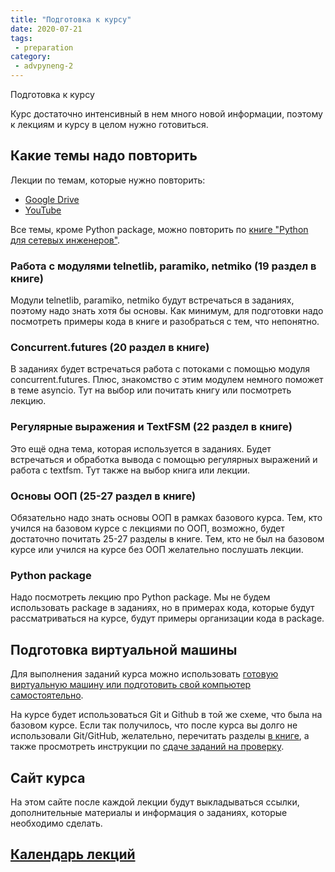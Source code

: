 ```yaml
---
title: "Подготовка к курсу"
date: 2020-07-21
tags:
 - preparation
category:
 - advpyneng-2
---
```


Подготовка к курсу

Курс достаточно интенсивный в нем много новой информации, поэтому к лекциям и курсу в целом нужно готовиться.

## Какие темы надо повторить

Лекции по темам, которые нужно повторить:

* [Google Drive](https://drive.google.com/drive/folders/1_tWh_14vstqW7sDcsPiQptogA0y6-OE-?usp=sharing)
* [YouTube](https://www.youtube.com/playlist?list=PLah0HUih_ZRk2hotFc_IcX31xaGRrMtRJ)

Все темы, кроме Python package, можно повторить по [книге "Python для сетевых инженеров"](https://pyneng.readthedocs.io/).

### Работа с модулями telnetlib, paramiko, netmiko (19 раздел в книге)

Модули telnetlib, paramiko, netmiko будут встречаться в заданиях, поэтому надо знать хотя бы основы. Как минимум, для подготовки надо посмотреть примеры кода в книге и разобраться с тем, что непонятно.

### Concurrent.futures (20 раздел в книге)

В заданиях будет встречаться работа с потоками с помощью модуля concurrent.futures. Плюс, знакомство с этим модулем немного поможет в теме asyncio. Тут на выбор или почитать книгу или посмотреть лекцию.

### Регулярные выражения и TextFSM (22 раздел в книге)

Это ещё одна тема, которая используется в заданиях. Будет встречаться и обработка вывода с помощью регулярных выражений и работа с textfsm. Тут также на выбор книга или лекции.

### Основы ООП (25-27 раздел в книге)

Обязательно надо знать основы ООП в рамках базового курса. Тем, кто учился на базовом курсе с лекциями по ООП, возможно, будет достаточно почитать 25-27 разделы в книге. Тем, кто не был на базовом курсе или учился на курсе без ООП желательно послушать лекции.

### Python package

Надо посмотреть лекцию про Python package. Мы не будем использовать package в заданиях, но в примерах кода, которые будут рассматриваться на курсе, будут примеры организации кода в package.


## Подготовка виртуальной машины

Для выполнения заданий курса можно использовать [готовую виртуальную машину или подготовить свой компьютер самостоятельно](https://advpyneng.github.io/docs/course-vm/).

На курсе будет использоваться Git и Github в той же схеме, что была на базовом курсе.
Если так получилось, что после курса вы долго не использовали Git/GitHub, желательно, перечитать разделы [в книге](https://pyneng.readthedocs.io/ru/latest/book/02_git_github/index.html),
а также просмотреть инструкции по [сдаче заданий на проверку](https://advpyneng.github.io/docs/task-check/).


## Сайт курса

На этом сайте после каждой лекции будут выкладываться ссылки, дополнительные материалы и информация о заданиях, которые необходимо сделать.


## [Календарь лекций](https://advpyneng.github.io/calendar/)


